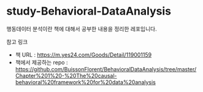 # study-Behavioral-DataAnalysis
행동데이터 분석이란 책에 대해서 공부한 내용을 정리한 레포입니다.


참고 링크
- 책 URL : https://m.yes24.com/Goods/Detail/119001159
- 책에서 제공하는 repo : https://github.com/BuissonFlorent/BehavioralDataAnalysis/tree/master/Chapter%201%20-%20The%20causal-behavioral%20framework%20for%20data%20analysis
